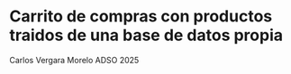 # Carrito de compras con productos traidos de una base de datos propia

Carlos Vergara Morelo
ADSO
2025